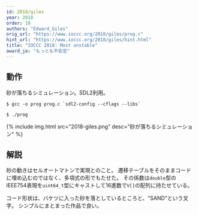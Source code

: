 ```yaml
---
id: 2018/giles
year: 2018
order: 10
authors: "Edward_Giles"
orig_url: "https://www.ioccc.org/2018/giles/prog.c"
hint_url: "https://www.ioccc.org/2018/giles/hint.html"
title: "IOCCC 2018: Most unstable"
award_ja: "もっとも不安定"
---
```


## 動作

砂が落ちるシミュレーション。SDL2利用。

```
$ gcc -o prog prog.c `sdl2-config --cflags --libs`

$ ./prog
```

{% include img.html src="2018-giles.png" desc="砂が落ちるシミュレーション" %}

## 解説

砂の動きはセルオートマトンで実現とのこと。
遷移テーブルをそのままコードに埋め込むのではなく、多項式の形でもたせた。
その係数は`double`型のIEEE754表現を`uint64_t`型にキャストして16進数で`V[]`の配列に持たせている。

コード形状は、バケツに入った砂を落としているところと、"SAND"という文字。
シンプルにまとまった作品で良い。
